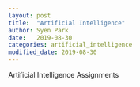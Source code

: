 ```yaml
---
layout: post
title:  "Artificial Intelligence"
author: Syen Park
date:   2019-08-30
categories: artificial_intelligence
modified_date: 2019-08-30
---
```


Artificial Intelligence Assignments

